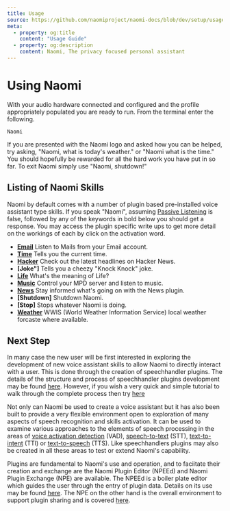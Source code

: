 ```yaml
---
title: Usage
source: https://github.com/naomiproject/naomi-docs/blob/dev/setup/usage.md
meta:
  - property: og:title
    content: "Usage Guide"
  - property: og:description
    content: Naomi, The privacy focused personal assistant
---
```


# Using Naomi

With your audio hardware connected and configured and the profile appropriately populated 
you are ready to run. From the terminal enter the following.
```shell
Naomi
```
If you are presented with the Naomi logo and asked how you can be helped, try asking, 
"Naomi, what is today's weather." or "Naomi what is the time." You should 
hopefully be rewarded for all the hard work you have put in so far. To exit Naomi simply use 
"Naomi, shutdown!"  

## Listing of Naomi Skills
Naomi by default comes with a number of plugin based pre-installed voice assistant type skills. If you speak "Naomi", assuming [Passive Listening](profile.html#passive-listening) is false, followed by any 
of the keywords in bold below you should get a response. You may access the plugin specific write ups to get more detail
on the workings of each by click on the activation word.

- **[Email](plugins/speechhandlers/Check-Email/)** Listen to Mails from your Email account.  
- **[Time](plugins/speechhandlers/Clock/)** Tells you the current time.
- **[Hacker](plugins/speechhandlers/HackerNews/)** Check out the latest headlines on Hacker News.
- **[Joke"]** Tells you a cheezy "Knock Knock" joke.
- **[Life](plugins/speechhandlers/Life/)** What's the meaning of Life?
- **[Music](plugins/speechhandlers/Mdpcontrol/)** Control your MPD server and listen to music.
- **[News](plugins/speechhandlers/News/)** Stay informed what's going on with the News plugin.
- **[Shutdown]** Shutdown Naomi.
- **[Stop]** Stops whatever Naomi is doing.
- **[Weather](plugins/speechhandlers/WWIS-Weather/)** WWIS (World Weather Information Service) local weather forcaste where available.

## Next Step

In many case the new user will be first interested in exploring the development of new voice 
assistant skills to allow Naomi to directly interact with a user. This is done through the creation 
of speechhandler plugins. The details of the structure and process of speechhandler plugins development may be found
[here](./developer/plugins/speechhandler_plugin.html). However, if you wish a very quick and simple tutorial to 
walk through the complete process then try [here](tutorial.html)

Not only can Naomi be used to create a voice assistant but it has also been built to provide a very 
flexible environment open to exploration of many aspects of speech 
recognition and skills activation. It can be used to examine various approaches to 
the elements of speech processing in the areas of 
[voice activation detection](./configuration/vads.html) (VAD),
[speech-to-text](./configuration/stt.html) (STT), 
[text-to-intent](./configuration/tti.html) (TTI) or 
[text-to-speech](./configuration/tts.html) (TTS).
Like speechhandlers plugins may also be created in all these areas to test or extend Naomi's
capability.

Plugins are fundamental to Naomi's use and operation, and to faciitate
their creation and exchange are the Naomi Plugin Editor (NPEEd) and Naomi Plugin Exchange (NPE)
are available. The NPEEd is a boiler plate editor which guides the user through the entry
of plugin data. Details on its use may be found [here](./developer/plugins/npeeditor.html).
The NPE on the other hand is the overall environment to support plugin sharing and is
covered [here](/plugins/).

<DocPreviousVersions/>
<EditPageLink/>
